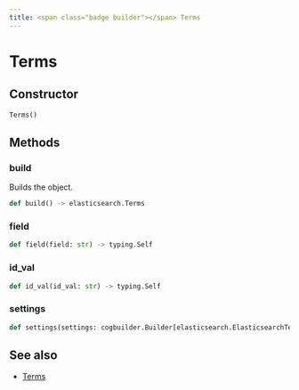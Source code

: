 ```yaml
---
title: <span class="badge builder"></span> Terms
---
```

# <span class="badge builder"></span> Terms

## Constructor

```python
Terms()
```
## Methods

### <span class="badge object-method"></span> build

Builds the object.

```python
def build() -> elasticsearch.Terms
```

### <span class="badge object-method"></span> field

```python
def field(field: str) -> typing.Self
```

### <span class="badge object-method"></span> id_val

```python
def id_val(id_val: str) -> typing.Self
```

### <span class="badge object-method"></span> settings

```python
def settings(settings: cogbuilder.Builder[elasticsearch.ElasticsearchTermsSettings]) -> typing.Self
```

## See also

 * <span class="badge object-type-class"></span> [Terms](./object-Terms.md)
